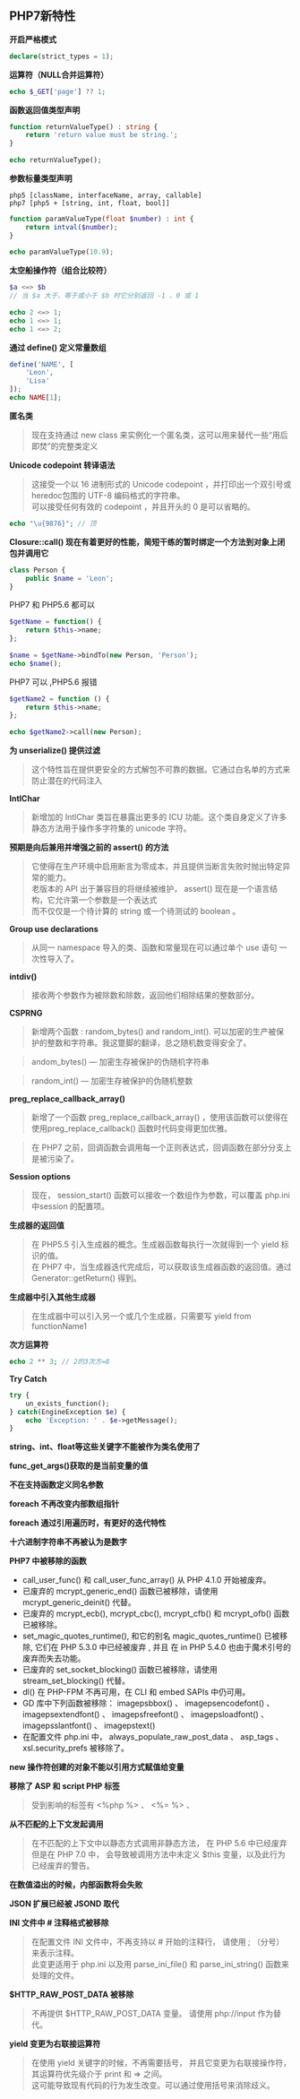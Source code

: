 ﻿  
## PHP7新特性  
  
**开启严格模式**  
```php  
declare(strict_types = 1);  
```  
  
**运算符（NULL合并运算符）**  
```php  
echo $_GET['page'] ?? 1;  
```  
  
**函数返回值类型声明**  
```php  
function returnValueType() : string {  
    return 'return value must be string.';  
}  
  
echo returnValueType();  
```  
  
**参数标量类型声明**  
  
`php5 [className, interfaceName, array, callable]`  
`php7 [php5 + [string, int, float, bool]]`  
```php  
function paramValueType(float $number) : int {  
    return intval($number);  
}  
  
echo paramValueType(10.9);  
```  
  
**太空船操作符（组合比较符）**  
  
```php  
$a <=> $b  
// 当 $a 大于、等于或小于 $b 时它分别返回 -1 、0 或 1  
  
echo 2 <=> 1;  
echo 1 <=> 1;  
echo 1 <=> 2;  
```  
  
**通过 define() 定义常量数组**  
```php  
define('NAME', [  
    'Leon',  
    'Lisa'  
]);  
echo NAME[1];  
```  
  
**匿名类**  
  
> 现在支持通过 new class 来实例化一个匿名类，这可以用来替代一些“用后即焚”的完整类定义  
  
**Unicode codepoint 转译语法**  
  
> 这接受一个以 16 进制形式的 Unicode codepoint ，并打印出一个双引号或 heredoc包围的 UTF-8 编码格式的字符串。  
可以接受任何有效的 codepoint ，并且开头的 0 是可以省略的。  
  
```php  
echo "\u{9876}"; // 顶  
```  
  
**Closure::call() 现在有着更好的性能，简短干练的暂时绑定一个方法到对象上闭包并调用它**  
```php  
class Person {  
    public $name = 'Leon';  
}  
```  
PHP7 和 PHP5.6 都可以  
```php  
$getName = function() {  
    return $this->name;  
};  
  
$name = $getName->bindTo(new Person, 'Person');  
echo $name();  
```  
  
PHP7 可以 ,PHP5.6 报错  
```php  
$getName2 = function () {  
    return $this->name;  
};  
  
echo $getName2->call(new Person);  
```  
  
**为 unserialize() 提供过滤**  
  
> 这个特性旨在提供更安全的方式解包不可靠的数据。它通过白名单的方式来防止潜在的代码注入  
  
**IntlChar**  
  
> 新增加的 IntlChar 类旨在暴露出更多的 ICU 功能。这个类自身定义了许多静态方法用于操作多字符集的 unicode 字符。  
  
**预期是向后兼用并增强之前的 assert() 的方法**  
  
> 它使得在生产环境中启用断言为零成本，并且提供当断言失败时抛出特定异常的能力。  
老版本的 API 出于兼容目的将继续被维护， assert() 现在是一个语言结构，它允许第一个参数是一个表达式  
而不仅仅是一个待计算的 string 或一个待测试的 boolean 。  
  
**Group use declarations**  
  
> 从同一 namespace 导入的类、函数和常量现在可以通过单个 use 语句 一次性导入了。  
  
  
**intdiv()**  
  
> 接收两个参数作为被除数和除数，返回他们相除结果的整数部分。  
  
**CSPRNG**  
  
> 新增两个函数 : random_bytes() and random_int(). 可以加密的生产被保护的整数和字符串。我这蹩脚的翻译，总之随机数变得安全了。  
  
> andom_bytes() — 加密生存被保护的伪随机字符串  
  
> random_int() — 加密生存被保护的伪随机整数  
  
**preg_replace_callback_array()**  
  
> 新增了一个函数 preg_replace_callback_array() ，使用该函数可以使得在使用preg_replace_callback() 函数时代码变得更加优雅。  
  
> 在 PHP7 之前，回调函数会调用每一个正则表达式，回调函数在部分分支上是被污染了。  
  
**Session options**  
  
> 现在， session_start() 函数可以接收一个数组作为参数，可以覆盖 php.ini 中session 的配置项。  
  
**生成器的返回值**  
  
> 在 PHP5.5 引入生成器的概念。生成器函数每执行一次就得到一个 yield 标识的值。  
在 PHP7 中，当生成器迭代完成后，可以获取该生成器函数的返回值。通过Generator::getReturn() 得到。  
  
**生成器中引入其他生成器**  
  
> 在生成器中可以引入另一个或几个生成器，只需要写 yield from functionName1  
  
  
  
**次方运算符**  
```php  
echo 2 ** 3; // 2的3次方=8  
```  
  
  
**Try Catch**  
```php  
try {  
    un_exists_function();  
} catch(EngineException $e) {  
    echo 'Exception: ' . $e->getMessage();  
}  
```  
  
**string、int、float等这些关键字不能被作为类名使用了**  
  
**func_get_args()获取的是当前变量的值**  
  
**不在支持函数定义同名参数**  
  
**foreach 不再改变内部数组指针**  
  
**foreach 通过引用遍历时，有更好的迭代特性**  
  
**十六进制字符串不再被认为是数字**  
  
**PHP7 中被移除的函数**  

* call_user_func() 和 call_user_func_array() 从 PHP 4.1.0 开始被废弃。  
* 已废弃的 mcrypt_generic_end() 函数已被移除，请使用 mcrypt_generic_deinit() 代替。  
* 已废弃的 mcrypt_ecb(), mcrypt_cbc(), mcrypt_cfb() 和 mcrypt_ofb() 函数已被移除。  
* set_magic_quotes_runtime(), 和它的别名 magic_quotes_runtime() 已被移除, 它们在 PHP 5.3.0 中已经被废弃 , 并且 在 in PHP 5.4.0 也由于魔术引号的废弃而失去功能。  
* 已废弃的 set_socket_blocking() 函数已被移除，请使用 stream_set_blocking() 代替。  
* dl() 在 PHP-FPM 不再可用，在 CLI 和 embed SAPIs 中仍可用。  
* GD 库中下列函数被移除： imagepsbbox() 、 imagepsencodefont() 、 imagepsextendfont() 、 imagepsfreefont() 、 imagepsloadfont() 、 imagepsslantfont() 、 imagepstext()  
* 在配置文件 php.ini 中， always_populate_raw_post_data 、 asp_tags 、 xsl.security_prefs 被移除了。  
  
**new 操作符创建的对象不能以引用方式赋值给变量**  
  
**移除了 ASP 和 script PHP 标签**  

> 受到影响的标签有 &lt;%php %&gt; 、 &lt;%= %&gt; 、  
  
**从不匹配的上下文发起调用**  
  
> 在不匹配的上下文中以静态方式调用非静态方法， 在 PHP 5.6 中已经废弃  
但是在 PHP 7.0 中， 会导致被调用方法中未定义 $this 变量，以及此行为已经废弃的警告。  
  
**在数值溢出的时候，内部函数将会失败**  
  
**JSON 扩展已经被 JSOND 取代**  
  
**INI 文件中 # 注释格式被移除**  
  
> 在配置文件 INI 文件中，不再支持以 # 开始的注释行， 请使用 ; （分号）来表示注释。  
此变更适用于 php.ini 以及用 parse_ini_file() 和 parse_ini_string() 函数来处理的文件。  
  
  
**$HTTP_RAW_POST_DATA 被移除**  
  
> 不再提供 $HTTP_RAW_POST_DATA 变量。 请使用 php://input 作为替代。  
  
  
  
**yield 变更为右联接运算符**  
  
> 在使用 yield 关键字的时候，不再需要括号， 并且它变更为右联接操作符，其运算符优先级介于 print 和 => 之间。  
这可能导致现有代码的行为发生改变。可以通过使用括号来消除歧义。  

